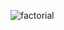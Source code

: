 ![factorial](https://github.com/SwanyCastle/oz_be_class/assets/49240318/c1a7950d-1ed2-41f0-b126-811753e7c9f9)
